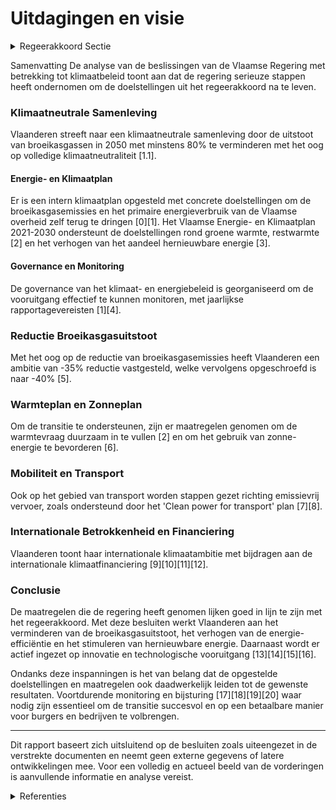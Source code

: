 # Uitdagingen en visie

<details>
        <summary>Regeerakkoord Sectie </summary>
        <p>1.1 Uitdagingen en visie De zorg voor het klimaat is één van de grootste uitdagingen van onze tijd en kan tegelijkertijd een opportuniteit zijn voor technologische innovatie, economische groei en onze samenleving. De omslag naar een klimaatneutrale en duurzame samenleving kan maar bereikt worden door wereldwijde actie. In Vlaanderen werken we volop aan onze eigen omslag, en dragen we bij aan de wereldwijde transitie. Duurzame economische groei en een realistisch transitiepad voor onze burgers zijn hierbij essentieel. We hebben bijzonder veel ondernemerschap, creativiteit, kennis en expertise in huis om van deze transitie een pad te maken dat iedereen ten goede komt. Samenwerking tussen burgers en middenveld, politiek en administratie, ondernemers en kennisinstellingen is daarbij cruciaal. Velen onder hen geven aan de handen mee uit de mouwen te willen steken. Enkel door iedereen te betrekken creëren we het nodige draagvlak. Wat nu al duidelijk is, is dat we een sterk beleid zullen moeten voeren inzake broeikasgasemissie-reducties, energie-efficiëntie en hernieuwbare energie, innovatie, mobiliteit en infrastructuurin-vesteringen, ruimtelijke ordening, circulaire economie, … en daarbij over de betaalbaarheid van deze energie- en klimaatmaatregelen voor burgers en de concurrentiepositie van onze ondernemingen moeten waken. We organiseren de governance van het klimaat- en energiebeleid op zo’n manier dat we de voort-gang, de kosten en de baten ervan transparant en effectief kunnen monitoren, en tijdig kunnen bijsturen waar en wanneer nodig. De omslag naar een klimaatneutrale samenleving De wereldwijde klimaatuitdaging waarvoor we staan, vraagt in de komende regeerperiode een ambitieus beleid met concrete maatregelen. De energie-efficiëntie moet fors verbeteren en het aandeel hernieuwbare en andere koolstofarme energiebronnen in de energiemix moet toenemen. We onderschrijven dan ook de doelstellingen van het UNFCCC-akkoord van Parijs van 2015 en schrijven ons in binnen de Europese klimaatam-bitie voor 2050. De omslag naar een klimaatneutrale samenleving kan maar bereikt worden door wereldwijde actie. Vlaanderen werkt volop aan haar eigen omslag naar een klimaatneutrale samenleving met duurzame economische groei en een realistisch transitiepad voor zijn burgers. We streven naar een vermindering van minstens 80% van de uitstoot van broeikasgassen in Vlaanderen tegen 2050, met de ambitie om te evolueren naar volledige klimaatneutraliteit. Hiervoor willen we iedereen enthousiast maken en aanzetten om actief mee te werken. Tegen eind 2019 werken we een lange termijn klimaatstrategie 2050 uit, waarbij op korte en lange termijn economische, sociale en ecologi-sche belangen optimaal met elkaar sporen. Voor het Vlaamse Gewest zullen de resultaten van deze oefening van groot belang zijn voor het beleid inzake broeikasgasemissiereductie, energie- efficiëntie, hernieuwbare energieproductie, innovatie, mobiliteit en infrastructuurinvesteringen, omgevingskwaliteit, huisvesting, energiekosten, … Doelstellingen 2030 We gaan voluit voor het effectief realiseren van de afgesproken doelstellingen en voor een versnelling van investeringen, innovatie en technologische vooruitgang die de sleutel vormt om niet alleen onze bijdrage tot de Europese klimaatdoelstelling waar te maken maar ook de hefboom te leveren voor de mondiale inspan-ningen die nodig zijn. Op basis van een evaluatie van de bijkomende klimaatinspanningen van andere grote handelsblokken kan Vlaanderen een haalbare, betaalbare en bottom-up verhoging van de Europese broeikasgasreductiedoelstelling 2030 ondersteunen die kosten-efficiënt verdeeld is over de lidstaten, internationale flexibiliteit toelaat en voor zover dit de energiefactuur voor burgers en ondernemingen niet verhoogt. We werken aan een exportmodel zodat we met Vlaanderen niet alleen focussen op ons beperkt aandeel in de mondiale uitstoot, maar kunnen bijdragen aan een wereld-wijde aanpak van de klimaatverandering. Tegen eind 2019 finaliseren we binnen deze visie het Vlaams en het geïntegreerd Nationaal energie- en klimaatplan 2021-2030 (VEKP / NEKP) op basis van de aanbevelingen van de Europese Commissie, de adviezen van het klimaat-panel en het maatschappelijk middenveld, de uitgevoerde impactanalyse en de resultaten van het openbaar onderzoek. We sluiten een samenwerkingsakkoord tussen de drie gewesten en de federale overheid over de verdeling van de klimaatinspanningen en opbreng-sten voor de periode 2021-2030. De engagementen die de verschillende entiteiten genomen hebben in het geïntegreerd Nationale energie- en klimaat-plan en de gevolgen van het eventueel niet-na-komen van deze engagementen worden in dit samenwerkingsakkoord juridisch verankerd. We ontwikkelen een strategie voor het exporteren van technologische oplossingen die bijdragen aan het aanpakken van de klimaatuitdaging in overleg met de betrokken sectoren en Flanders Investment & Trade. De export van deze Vlaamse “vergroenings”technologie en -economie heeft een positieve return op onze economie én op de globale uitstoot. We tonen onze internationale klimaatambitie door verder bij te dragen aan de internationale klimaatfinanciering en zetten deze middelen bij voorkeur in voor projecten waar Vlaamse onder-nemingen in participeren. Vermindering broeikasgasuitstoot Vlaanderen trekt verder voluit de kaart van de energie-efficiëntie. Verstandiger omgaan met energie tempert niet alleen onze energiefactuur maar is een belangrijke sleutel om de Europese klimaatdoelstellingen te halen. Alle sectoren dienen hun verantwoordelijkheid te nemen om de gezamenlijke doelstelling te halen zoals omschreven in het Vlaams energie- en klimaatplan. </p>
        </details> 

Samenvatting
De analyse van de beslissingen van de Vlaamse Regering met betrekking tot klimaatbeleid toont aan dat de regering serieuze stappen heeft ondernomen om de doelstellingen uit het regeerakkoord na te leven. 

### Klimaatneutrale Samenleving
Vlaanderen streeft naar een klimaatneutrale samenleving door de uitstoot van broeikasgassen in 2050 met minstens 80% te verminderen met het oog op volledige klimaatneutraliteit [1.1].

#### Energie- en Klimaatplan
Er is een intern klimaatplan opgesteld met concrete doelstellingen om de broeikasgasemissies en het primaire energieverbruik van de Vlaamse overheid zelf terug te dringen \[0\]\[1\]. Het Vlaamse Energie- en Klimaatplan 2021-2030 ondersteunt de doelstellingen rond groene warmte, restwarmte \[2\] en het verhogen van het aandeel hernieuwbare energie \[3\].

#### Governance en Monitoring
De governance van het klimaat- en energiebeleid is georganiseerd om de vooruitgang effectief te kunnen monitoren, met jaarlijkse rapportagevereisten \[1\]\[4\].

### Reductie Broeikasgasuitstoot
Met het oog op de reductie van broeikasgasemissies heeft Vlaanderen een ambitie van -35% reductie vastgesteld, welke vervolgens opgeschroefd is naar -40% \[5\]. 

### Warmteplan en Zonneplan
Om de transitie te ondersteunen, zijn er maatregelen genomen om de warmtevraag duurzaam in te vullen \[2\] en om het gebruik van zonne-energie te bevorderen \[6\].

### Mobiliteit en Transport
Ook op het gebied van transport worden stappen gezet richting emissievrij vervoer, zoals ondersteund door het 'Clean power for transport' plan \[7\]\[8\].

### Internationale Betrokkenheid en Financiering
Vlaanderen toont haar internationale klimaatambitie met bijdragen aan de internationale klimaatfinanciering \[9\]\[10\]\[11\]\[12\]. 

### Conclusie
De maatregelen die de regering heeft genomen lijken goed in lijn te zijn met het regeerakkoord. Met deze besluiten werkt Vlaanderen aan het verminderen van de broeikasgasuitstoot, het verhogen van de energie-efficiëntie en het stimuleren van hernieuwbare energie. Daarnaast wordt er actief ingezet op innovatie en technologische vooruitgang \[13\]\[14\]\[15\]\[16\]. 

Ondanks deze inspanningen is het van belang dat de opgestelde doelstellingen en maatregelen ook daadwerkelijk leiden tot de gewenste resultaten. Voortdurende monitoring en bijsturing \[17\]\[18\]\[19\]\[20\] waar nodig zijn essentieel om de transitie succesvol en op een betaalbare manier voor burgers en bedrijven te volbrengen.

---

Dit rapport baseert zich uitsluitend op de besluiten zoals uiteengezet in de verstrekte documenten en neemt geen externe gegevens of latere ontwikkelingen mee. Voor een volledig en actueel beeld van de vorderingen is aanvullende informatie en analyse vereist.

<details>
        <summary> Referenties</summary>
        **[\[0\]](https://beslissingenvlaamseregering.vlaanderen.be/?search=Bijsturing%20intern%20Klimaatplan%20Vlaamse%20overheid&dateOption=select&startDate=2022-07-15T08%3A00%3A00Z&endDate=2022-07-15T08%3A00%3A00Z)** : **(2022-07-15)** Bijsturing intern Klimaatplan Vlaamse overheid 

**[\[1\]](https://beslissingenvlaamseregering.vlaanderen.be/?search=Bijsturing%20intern%20Klimaatplan%20Vlaamse%20Overheid&dateOption=select&startDate=2021-07-16T06%3A00%3A00Z&endDate=2021-07-16T06%3A00%3A00Z)** : **(2021-07-16)** Bijsturing intern Klimaatplan Vlaamse Overheid 

**[\[2\]](https://beslissingenvlaamseregering.vlaanderen.be/?search=Visienota%20%27Warmteplan%202025%27&dateOption=select&startDate=2021-12-10T09%3A00%3A00Z&endDate=2021-12-10T09%3A00%3A00Z)** : **(2021-12-10)** Visienota 'Warmteplan 2025' 

**[\[3\]](https://beslissingenvlaamseregering.vlaanderen.be/?search=Definitief%20Vlaams%20Energie-%20en%20Klimaatplan%202021-2030&dateOption=select&startDate=2019-12-09T07%3A30%3A00Z&endDate=2019-12-09T07%3A30%3A00Z)** : **(2019-12-09)** Definitief Vlaams Energie- en Klimaatplan 2021-2030 

**[\[4\]](https://beslissingenvlaamseregering.vlaanderen.be/?search=Voortgangsrapport%202023%20Intern%20Klimaatplan%20Vlaamse%20overheid%20-%20gebruiksjaar%202021%2C%20actiejaar%202022&dateOption=select&startDate=2023-06-16T08%3A00%3A00Z&endDate=2023-06-16T08%3A00%3A00Z)** : **(2023-06-16)** Voortgangsrapport 2023 Intern Klimaatplan Vlaamse overheid - gebruiksjaar 2021, actiejaar 2022 

**[\[5\]](https://beslissingenvlaamseregering.vlaanderen.be/?search=Visienota%20%27Bijkomende%20maatregelen%20Klimaat%27&dateOption=select&startDate=2021-11-05T15%3A30%3A00Z&endDate=2021-11-05T15%3A30%3A00Z)** : **(2021-11-05)** Visienota 'Bijkomende maatregelen Klimaat' 

**[\[6\]](https://beslissingenvlaamseregering.vlaanderen.be/?search=Visienota%20%27Zonneplan%202025%27&dateOption=select&startDate=2020-11-27T09%3A00%3A00Z&endDate=2020-11-27T09%3A00%3A00Z)** : **(2020-11-27)** Visienota 'Zonneplan 2025' 

**[\[7\]](https://beslissingenvlaamseregering.vlaanderen.be/?search=Visie%20%E2%80%98Clean%20power%20for%20transport%E2%80%99%202030%3A%20op%20weg%20naar%20zero-emissievervoer&dateOption=select&startDate=2021-04-30T08%3A00%3A00Z&endDate=2021-04-30T08%3A00%3A00Z)** : **(2021-04-30)** Visie ‘Clean power for transport’ 2030: op weg naar zero-emissievervoer 

**[\[8\]](https://beslissingenvlaamseregering.vlaanderen.be/?search=Visie%20%E2%80%98Clean%20power%20for%20transport%E2%80%99%202030%3A%20op%20weg%20naar%20zero-emissievervoer&dateOption=select&startDate=2021-07-09T08%3A00%3A00Z&endDate=2021-07-09T08%3A00%3A00Z)** : **(2021-07-09)** Visie ‘Clean power for transport’ 2030: op weg naar zero-emissievervoer 

**[\[9\]](https://beslissingenvlaamseregering.vlaanderen.be/?search=Financiering%20projectvoorstellen%20in%20het%20kader%20van%20internationale%20klimaatfinanciering%202022%20%28G-STIC-CAP%29&dateOption=select&startDate=2022-12-16T09%3A00%3A00Z&endDate=2022-12-16T09%3A00%3A00Z)** : **(2022-12-16)** Financiering projectvoorstellen in het kader van internationale klimaatfinanciering 2022 (G-STIC-CAP) 

**[\[10\]](https://beslissingenvlaamseregering.vlaanderen.be/?search=Financiering%20van%20projectvoorstellen%20internationale%20klimaatfinanciering%202023%3A%20resultaat%20projectoproep%20G-STIC-CAP&dateOption=select&startDate=2023-12-15T09%3A00%3A00Z&endDate=2023-12-15T09%3A00%3A00Z)** : **(2023-12-15)** Financiering van projectvoorstellen internationale klimaatfinanciering 2023: resultaat projectoproep G-STIC-CAP 

**[\[11\]](https://beslissingenvlaamseregering.vlaanderen.be/?search=Financiering%20projectvoorstellen%20in%20het%20kader%20van%20internationale%20klimaatfinanciering%202021%3A%20projectoproep%20G-STIC-CAP&dateOption=select&startDate=2021-12-17T09%3A00%3A00Z&endDate=2021-12-17T09%3A00%3A00Z)** : **(2021-12-17)** Financiering projectvoorstellen in het kader van internationale klimaatfinanciering 2021: projectoproep G-STIC-CAP 

**[\[12\]](https://beslissingenvlaamseregering.vlaanderen.be/?search=G-STIC%20Klimaatactieprogramma%3A%20projectoproep%20internationale%20klimaatfinanciering%202022&dateOption=select&startDate=2022-04-29T08%3A00%3A00Z&endDate=2022-04-29T08%3A00%3A00Z)** : **(2022-04-29)** G-STIC Klimaatactieprogramma: projectoproep internationale klimaatfinanciering 2022 

**[\[13\]](https://beslissingenvlaamseregering.vlaanderen.be/?search=Visienota%20%27Cofinanciering%20in%20functie%20van%20de%20kosteneffici%C3%ABntie%20voor%20allocatie%20van%20middelen%20uit%20het%20Vlaams%20Klimaatfonds%20voor%20Vlaamse%20mitigatiemaatregelen%27&dateOption=select&startDate=2020-09-11T08%3A00%3A00Z&endDate=2020-09-11T08%3A00%3A00Z)** : **(2020-09-11)** Visienota 'Cofinanciering in functie van de kostenefficiëntie voor allocatie van middelen uit het Vlaams Klimaatfonds voor Vlaamse mitigatiemaatregelen' 

**[\[14\]](https://beslissingenvlaamseregering.vlaanderen.be/?search=Impulsprogramma%20energiemaatregelen%20ondernemingen%20voor%20onder%20meer%20de%20versnelde%20vergroening%20warmtevraag%20niet-ETS%20industrie%20in%20Vlaanderen&dateOption=select&startDate=2022-12-02T09%3A00%3A00Z&endDate=2022-12-02T09%3A00%3A00Z)** : **(2022-12-02)** Impulsprogramma energiemaatregelen ondernemingen voor onder meer de versnelde vergroening warmtevraag niet-ETS industrie in Vlaanderen 

**[\[15\]](https://beslissingenvlaamseregering.vlaanderen.be/?search=Voorontwerp%20van%20programmanota%20ter%20bevordering%20van%20de%20Vlaamse%20industri%C3%ABle%20energie-%20en%20klimaattransitie%202022-2025&dateOption=select&startDate=2023-02-03T09%3A00%3A00Z&endDate=2023-02-03T09%3A00%3A00Z)** : **(2023-02-03)** Voorontwerp van programmanota ter bevordering van de Vlaamse industriële energie- en klimaattransitie 2022-2025 

**[\[16\]](https://beslissingenvlaamseregering.vlaanderen.be/?search=Programmanota%20ter%20bevordering%20van%20de%20Vlaamse%20industri%C3%ABle%20energie-%20en%20klimaattransitie%202022-2025&dateOption=select&startDate=2023-06-16T08%3A00%3A00Z&endDate=2023-06-16T08%3A00%3A00Z)** : **(2023-06-16)** Programmanota ter bevordering van de Vlaamse industriële energie- en klimaattransitie 2022-2025 

**[\[17\]](https://beslissingenvlaamseregering.vlaanderen.be/?search=Energie%20en%20klimaat%20als%20transversaal%20thema&dateOption=select&startDate=2020-04-03T08%3A00%3A00Z&endDate=2020-04-03T08%3A00%3A00Z)** : **(2020-04-03)** Energie en klimaat als transversaal thema 

**[\[18\]](https://beslissingenvlaamseregering.vlaanderen.be/?search=Actualisatie%20van%20het%20kader%20voor%20de%20Oproep%20%27Actieplan%20Energie-Effici%C3%ABntie%20en%20Klimaatimpact%20Vlaamse%20Overheid%202021-2025%27&dateOption=select&startDate=2021-07-16T06%3A00%3A00Z&endDate=2021-07-16T06%3A00%3A00Z)** : **(2021-07-16)** Actualisatie van het kader voor de Oproep 'Actieplan Energie-Efficiëntie en Klimaatimpact Vlaamse Overheid 2021-2025' 

**[\[19\]](https://beslissingenvlaamseregering.vlaanderen.be/?search=Visienota%20%27Afsprakenkader%20Vlaams%20Energie-%20en%20Klimaatplan%20%28VEKP%29%27&dateOption=select&startDate=2021-12-17T09%3A00%3A00Z&endDate=2021-12-17T09%3A00%3A00Z)** : **(2021-12-17)** Visienota 'Afsprakenkader Vlaams Energie- en Klimaatplan (VEKP)' 

**[\[20\]](https://beslissingenvlaamseregering.vlaanderen.be/?search=Plan%20Vlaamse%20Veerkracht%3A%20dossiernummers%2025%20en%2027&dateOption=select&startDate=2021-05-28T08%3A00%3A00Z&endDate=2021-05-28T08%3A00%3A00Z)** : **(2021-05-28)** Plan Vlaamse Veerkracht: dossiernummers 25 en 27 
        </details> 

